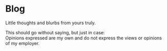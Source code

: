 # Blog

Little thoughts and blurbs from yours truly. 

This should go without saying, but just in case:  
Opinions expressed are my own and do not express the views or opinions of my employer.